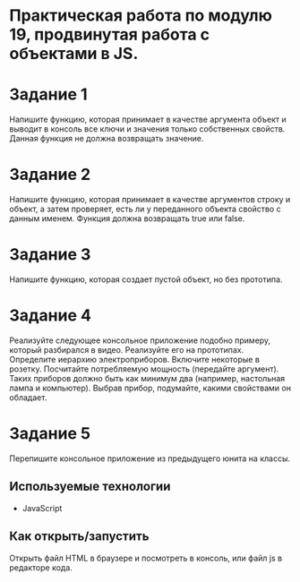 # Практическая работа по модулю 19, продвинутая работа с объектами в JS.



# Задание 1

Напишите функцию, которая принимает в качестве аргумента объект и выводит в консоль все ключи и значения только собственных свойств. Данная функция не должна возвращать значение.


# Задание 2

Напишите функцию, которая принимает в качестве аргументов строку и объект, а затем проверяет, есть ли у переданного объекта свойство с данным именем. Функция должна возвращать true или false.


# Задание 3

Напишите функцию, которая создает пустой объект, но без прототипа.


# Задание 4

Реализуйте следующее консольное приложение подобно примеру, который разбирался в видео. Реализуйте его на прототипах.
Определите иерархию электроприборов. Включите некоторые в розетку. Посчитайте потребляемую мощность (передайте аргумент).
Таких приборов должно быть как минимум два (например, настольная лампа и компьютер). Выбрав прибор, подумайте, какими свойствами он обладает.

# Задание 5

Перепишите консольное приложение из предыдущего юнита на классы.

## Используемые технологии


-   JavaScript


## Как открыть/запустить


Открыть файл HTML в браузере и посмотреть в консоль, или файл js в редакторе кода.

 
